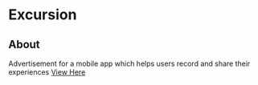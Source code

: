 # Excursion 

## About 
Advertisement for a mobile app which helps users record and share their experiences [View Here](https://ubaidrussell.com/excursion/)
